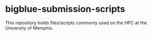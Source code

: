 # bigblue-submission-scripts
This repository holds files/scripts commonly used on the HPC at the University of Memphis.
